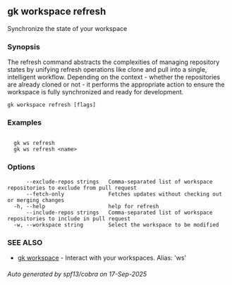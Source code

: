 ## gk workspace refresh

Synchronize the state of your workspace

### Synopsis


The refresh command abstracts the complexities of managing repository states by unifying refresh operations like clone and pull into a single, intelligent workflow. 
Depending on the context - whether the repositories are already cloned or not - it performs the appropriate action to ensure the workspace is fully synchronized and ready for development.


```
gk workspace refresh [flags]
```

### Examples

```

  gk ws refresh
  gk ws refresh <name>
```

### Options

```
      --exclude-repos strings   Comma-separated list of workspace repositories to exclude from pull request
      --fetch-only              Fetches updates without checking out or merging changes
  -h, --help                    help for refresh
      --include-repos strings   Comma-separated list of workspace repositories to include in pull request
  -w, --workspace string        Select the workspace to be modified
```

### SEE ALSO

* [gk workspace](gk_workspace.md)	 - Interact with your workspaces. Alias: 'ws'

###### Auto generated by spf13/cobra on 17-Sep-2025
